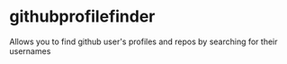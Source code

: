 # githubprofilefinder
Allows you to find github user's profiles and repos by searching for their usernames
